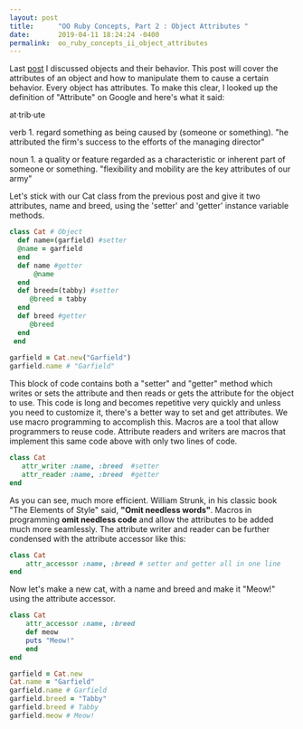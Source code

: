 ```yaml
---
layout: post
title:      "OO Ruby Concepts, Part 2 : Object Attributes "
date:       2019-04-11 18:24:24 -0400
permalink:  oo_ruby_concepts_ii_object_attributes
---
```



Last [post](https://dev.to/donnacamos88/oo-ruby-concepts-i-object-behavior-308a) I discussed objects and their behavior. This post will cover the attributes of an object and how to manipulate them to cause a certain behavior. 
   Every object has attributes. To make this clear, I looked up the definition of "Attribute" on Google and here's what it said: 

at·trib·ute

verb
1.
regard something as being caused by (someone or something).
"he attributed the firm's success to the efforts of the managing director"

noun
1.
a quality or feature regarded as a characteristic or inherent part of someone or something.
"flexibility and mobility are the key attributes of our army" 

Let's stick with our Cat class from the previous post and give it two attributes, name and breed, using the 'setter' and 'getter' instance variable methods. 
```ruby
class Cat # Object 
  def name=(garfield) #setter 
  @name = garfield 
  end 
  def name #getter 
      @name 
  end 
  def breed=(tabby) #setter 
     @breed = tabby 
  end 
  def breed #getter 
     @breed 
  end 
 end 
 
garfield = Cat.new("Garfield") 
garfield.name # "Garfield" 
```
This block of code contains both a "setter" and "getter" method which writes or sets the attribute and then reads or gets the attribute for the object to use. This code is long and becomes repetitive very quickly and unless you need to customize it, there's a better way to set and get attributes. 
 We use macro programming to accomplish this. Macros are a tool that allow programmers to reuse code. Attribute readers and writers are macros that implement this same code above with only two lines of code. 
```ruby 
class Cat 
   attr_writer :name, :breed  #setter
   attr_reader :name, :breed  #getter 
end 
```
As you can see, much more efficient. William Strunk, in his classic book "The Elements of Style" said, **"Omit needless words"**. Macros in programming **omit needless code** and allow the attributes to be added much more seamlessly. The attribute writer and reader can be further condensed with the attribute accessor like this: 
```ruby 
class Cat 
    attr_accessor :name, :breed # setter and getter all in one line
end 
```
Now let's make a new cat, with a name and breed and make it "Meow!" using the attribute accessor.  
```ruby 
class Cat 
    attr_accessor :name, :breed 
    def meow 
    puts "Meow!" 
    end 
end 

garfield = Cat.new 
Cat.name = "Garfield" 
garfield.name # Garfield 
garfield.breed = "Tabby" 
garfield.breed # Tabby 
garfield.meow # Meow! 
